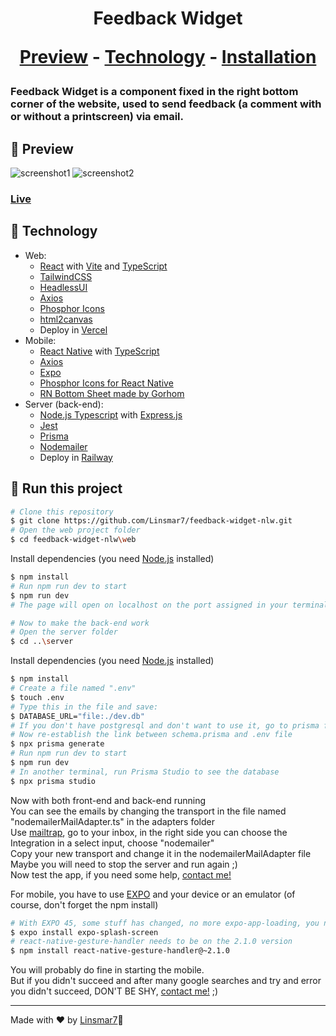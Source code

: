 <h1 align = "center"> Feedback Widget

<p align="center"> 
    <a href="#eyes-preview">Preview</a>          -
    <a href="#rocket-technology">Technology</a>          -
    <a href="#hammer-run-this-project">Installation</a>
</p>

### Feedback Widget is a component fixed in the right bottom corner of the website, used to send feedback (a comment with or without a printscreen) via email.

## 👀 Preview

![screenshot1](https://i.imgur.com/J0o6RZN.png)
![screenshot2](https://i.imgur.com/jVCC3KM.png)

### [Live](https://feedback-widget-nlw-ten.vercel.app)

## :rocket: Technology
- Web:
  - [React](https://beta.reactjs.org) with [Vite](https://vitejs.dev) and [TypeScript](https://www.typescriptlang.org/docs/)
  - [TailwindCSS](https://tailwindcss.com/)
  - [HeadlessUI](https://headlessui.dev)
  - [Axios](https://axios-http.com/ptbr/docs/intro)
  - [Phosphor Icons](https://phosphoricons.com)
  - [html2canvas](https://html2canvas.hertzen.com)
  - Deploy in [Vercel](https://vercel.com/)
- Mobile:
  - [React Native](https://reactnative.dev) with [TypeScript](https://www.typescriptlang.org/docs/)
  - [Axios](https://axios-http.com/ptbr/docs/intro)
  - [Expo](https://expo.dev)
  - [Phosphor Icons for React Native](https://www.npmjs.com/package/phosphor-react-native)
  - [RN Bottom Sheet made by Gorhom](https://github.com/gorhom/react-native-bottom-sheet)
- Server (back-end):
  - [Node.js Typescript](https://nodejs.dev/learn/nodejs-with-typescript) with [Express.js](https://expressjs.com/)
  - [Jest](https://jestjs.io/)
  - [Prisma](https://www.prisma.io)
  - [Nodemailer](https://nodemailer.com/about/)
  - Deploy in [Railway](https://railway.app)


## :hammer: Run this project
```bash 
# Clone this repository
$ git clone https://github.com/Linsmar7/feedback-widget-nlw.git
# Open the web project folder
$ cd feedback-widget-nlw\web
```
Install dependencies (you need [Node.js](https://nodejs.org/en/) installed)
```bash
$ npm install
# Run npm run dev to start
$ npm run dev
# The page will open on localhost on the port assigned in your terminal
```
```bash
# Now to make the back-end work
# Open the server folder
$ cd ..\server
```
Install dependencies (you need [Node.js](https://nodejs.org/en/) installed)
```bash
$ npm install
# Create a file named ".env"
$ touch .env
# Type this in the file and save:
$ DATABASE_URL="file:./dev.db"
# If you don't have postgresql and don't want to use it, go to prisma folder, then open the file named "schema.prisma" change the provider to "sqlite"
# Now re-establish the link between schema.prisma and .env file
$ npx prisma generate
# Run npm run dev to start
$ npm run dev
# In another terminal, run Prisma Studio to see the database
$ npx prisma studio
```
Now with both front-end and back-end running\
You can see the emails by changing the transport in the file named "nodemailerMailAdapter.ts" in the adapters folder\
Use [mailtrap](https://mailtrap.io), go to your inbox, in the right side you can choose the Integration in a select input, choose "nodemailer"\
Copy your new transport and change it in the nodemailerMailAdapter file\
Maybe you will need to stop the server and run again ;)\
Now test the app, if you need some help, [contact me!](https://www.linsmarvital.com/)

For mobile, you have to use [EXPO](https://expo.dev) and your device or an emulator (of course, don't forget the npm install)
```bash
# With EXPO 45, some stuff has changed, no more expo-app-loading, you now have to use expo-splash-screen
$ expo install expo-splash-screen
# react-native-gesture-handler needs to be on the 2.1.0 version
$ npm install react-native-gesture-handler@~2.1.0
```
You will probably do fine in starting the mobile.\
But if you didn't succeed and after many google searches and try and error you didn't succeed, DON'T BE SHY, [contact me!](https://www.linsmarvital.com/) ;)

---
Made with ❤️ by [Linsmar7](https://github.com/Linsmar7)🎇
